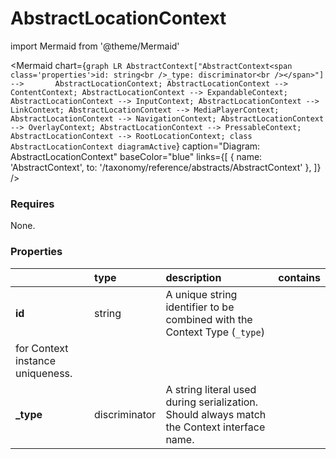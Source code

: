 # AbstractLocationContext



import Mermaid from '@theme/Mermaid'

<Mermaid chart={`
    graph LR
      AbstractContext["AbstractContext<span class='properties'>id: string<br />_type: discriminator<br /></span>"] -->       AbstractLocationContext;
      AbstractLocationContext --> ContentContext;
      AbstractLocationContext --> ExpandableContext;
      AbstractLocationContext --> InputContext;
      AbstractLocationContext --> LinkContext;
      AbstractLocationContext --> MediaPlayerContext;
      AbstractLocationContext --> NavigationContext;
      AbstractLocationContext --> OverlayContext;
      AbstractLocationContext --> PressableContext;
      AbstractLocationContext --> RootLocationContext;
    class AbstractLocationContext diagramActive
  `}
  caption="Diagram: AbstractLocationContext"
  baseColor="blue"
  links={[
    { name: 'AbstractContext', to: '/taxonomy/reference/abstracts/AbstractContext' },
  ]}
/>

### Requires

None.

### Properties

|           | type          | description                                                                                                 | contains |
|:----------|:--------------|:------------------------------------------------------------------------------------------------------------|:---------|
| **id**    | string        | A unique string identifier to be combined with the Context Type (`_type`) 
for Context instance uniqueness. |          |
| **_type** | discriminator | A string literal used during serialization. Should always match the Context interface name.                 |          |


